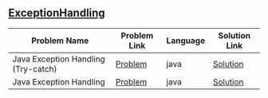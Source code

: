 ## [ExceptionHandling](https://www.hackerrank.com/domains/java/handling-exceptions)

|Problem Name|Problem Link|Language|Solution Link|
---|---|---|---
|Java Exception Handling (Try-catch)|[Problem](https://www.hackerrank.com/challenges/java-exception-handling-try-catch/problem)|java|[Solution](./JavaExceptionHandling(Try-catch).java)|
|Java Exception Handling|[Problem](https://www.hackerrank.com/challenges/java-exception-handling/problem)|java|[Solution](./JavaExceptionHandling.java)|
